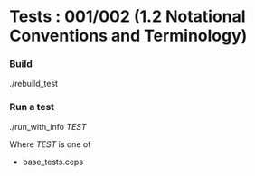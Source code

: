 # Tests : 001/002 (1.2 Notational Conventions and Terminology)

### Build
./rebuild_test

### Run a test
./run_with_info *TEST*

Where *TEST* is one of
- base_tests.ceps

